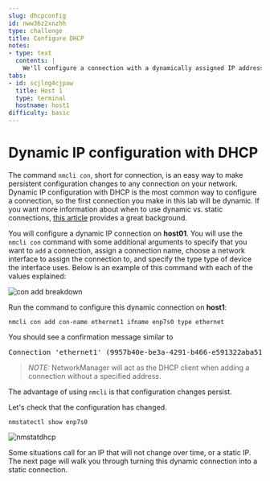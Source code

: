 ```yaml
---
slug: dhcpconfig
id: nww36z2xnzhh
type: challenge
title: Configure DHCP
notes:
- type: text
  contents: |
    We'll configure a connection with a dynamically assigned IP address.
tabs:
- id: scjlng4cjpaw
  title: Host 1
  type: terminal
  hostname: host1
difficulty: basic
---
```

Dynamic IP configuration with DHCP
===

The command `nmcli con`, short for connection, is an easy way to make persistent configuration changes to any connection on your network. Dynamic IP configuration with DHCP is the most common way to configure a connection, so the first connection you make in this lab will be dynamic.
If you want more information about when to use dynamic vs. static connections, [this article](https://www.redhat.com/sysadmin/static-dynamic-ip-1) provides a great background.

You will configure a dynamic IP connection on **host01**. You will use the
`nmcli con` command with some additional arguments to specify that you want to `add` a connection, assign a connection name, choose a network interface to assign the connection to, and specify the type type of device the interface uses. Below is an example of this command with each of the values explained:

![con add breakdown](../assets/conAddBreakdown.png)

Run the command to configure this dynamic connection on **host1**:

```bash,run
nmcli con add con-name ethernet1 ifname enp7s0 type ethernet
```

You should see a confirmation message similar to

<pre class=file>
Connection 'ethernet1' (9957b40e-be3a-4291-b466-e591322aba51) successfully added.
</pre>

>_NOTE:_ NetworkManager will act as the DHCP client when adding a connection without a specified address.

The advantage of using `nmcli` is that configuration changes persist.

Let's check that the configuration has changed.

```bash,run
nmstatectl show enp7s0
```

![nmstatdhcp](../assets/nmstatedhcp.png)

Some situations call for an IP that will not change over time, or a static IP. The next page will walk you through turning this dynamic connection into a static connection.
